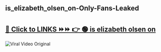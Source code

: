 
 ## is_elizabeth_olsen_on-Only-Fans-Leaked

# <h2><a href="https://clipsfans.com/is_elizabeth_olsen_on&ref=git">🔗 Click to LINKS ⏩⏩ 👉 🟢 is elizabeth olsen on </a></h2>

<a href="https://clipsfans.com/is_elizabeth_olsen_on&ref=git" rel="nofollow" data-target="animated-image.originalLink"><img src="https://i.ibb.co.com/xMMVF88/686577567.gif" alt="Viral Video Original" style="max-width: 100%; display: inline-block;" data-target="animated-image.originalImage"></a>
